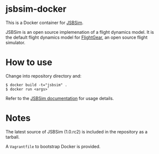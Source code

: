 # jsbsim-docker

This is a Docker container for [JSBSim](http://jsbsim.sourceforge.net/). 

JSBSim is an open source implemenation of a flight dynamics model. It is the default flight dynamics model for [FlightGear](http://www.flightgear.org/), an open source flight simulator.



# How to use

Change into repository directory and:

    $ docker build -t="jsbsim" .
    $ docker run <args>`

Refer to the [JSBSim documentation](http://jsbsim.sourceforge.net/documentation.html) for usage details.

# Notes

The latest source of JSBSim (1.0.rc2) is included in the repository as a tarball.

A `Vagrantfile` to bootstrap Docker is provided. 